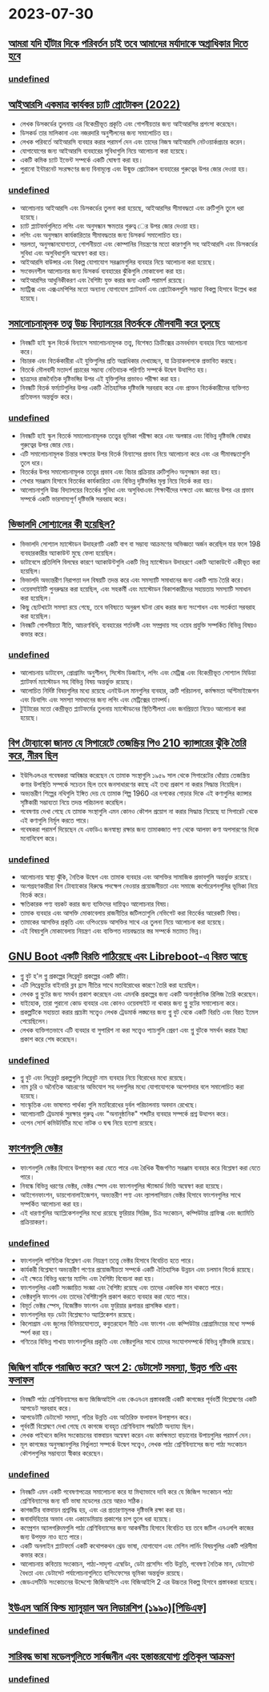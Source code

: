 # 2023-07-30

## [আমরা যদি হাঁটার দিকে পরিবর্তন চাই তবে আমাদের মর্যাদাকে অগ্রাধিকার দিতে হবে](https://streets.mn/2023/07/19/if-we-want-a-shift-to-walking-we-need-to-prioritize-dignity/)

### [undefined](https://news.ycombinator.com/item?id=36920622)

## [আইআরসি একমাত্র কার্যকর চ্যাট প্রোটোকল (2022)](https://koshka.love/babel/irc-forever.html)

- লেখক ডিসকর্ডের তুলনায় এর বিকেন্দ্রীভূত প্রকৃতি এবং গোপনীয়তার জন্য আইআরসির প্রশংসা করেছেন।
- ডিসকর্ড তার মালিকানা এবং নজরদারি অনুশীলনের জন্য সমালোচিত হয়।
- লেখক পরিবর্তে আইআরসি ব্যবহার করার পরামর্শ দেন এবং তাদের নিজস্ব আইআরসি নেটওয়ার্কপ্রচার করেন।
- যোগাযোগের জন্য আইআরসি ব্যবহারের সুবিধাগুলি নিয়ে আলোচনা করা হয়েছে।
- একটি কমিক চ্যাট ইভেন্ট সম্পর্কে একটি ঘোষণা করা হয়।
- পুরানো ইন্টারনেট সংরক্ষণের জন্য বিনামূল্যে এবং উন্মুক্ত প্রোটোকল ব্যবহারের গুরুত্বের উপর জোর দেওয়া হয়।

### [undefined](https://news.ycombinator.com/item?id=36918655)

- আলোচনায় আইআরসি এবং ডিসকর্ডের তুলনা করা হয়েছে, আইআরসির সীমাবদ্ধতা এবং ত্রুটিগুলি তুলে ধরা হয়েছে।
- চ্যাট প্ল্যাটফর্মগুলিতে লগিং এবং অনুসন্ধান ক্ষমতার গুরুত্ব ের উপর জোর দেওয়া হয়।
- লগিং এবং অনুসন্ধান কার্যকারিতার সীমাবদ্ধতার জন্য ডিসকর্ড সমালোচিত হয়।
- সরলতা, অনুসন্ধানযোগ্যতা, গোপনীয়তা এবং কোম্পানির নিয়ন্ত্রণের মতো কারণগুলি সহ আইআরসি এবং ডিসকর্ডের সুবিধা এবং অসুবিধাগুলি অন্বেষণ করা হয়।
- আইআরসি বাউন্সার এবং বিকল্প যোগাযোগ সরঞ্জামগুলির ব্যবহার নিয়ে আলোচনা করা হয়েছে।
- সংবেদনশীল আলোচনার জন্য ডিসকর্ড ব্যবহারের ঝুঁকিগুলি মোকাবেলা করা হয়।
- আইআরসির আধুনিকীকরণ এবং বৈশিষ্ট্য যুক্ত করার জন্য একটি পরামর্শ রয়েছে।
- ম্যাট্রিক্স এবং এক্সএমপিপির মতো অন্যান্য যোগাযোগ প্ল্যাটফর্ম এবং প্রোটোকলগুলি সম্ভাব্য বিকল্প হিসাবে উল্লেখ করা হয়েছে।

## [সমালোচনামূলক তত্ত্ব উচ্চ বিদ্যালয়ের বিতর্ককে মৌলবাদী করে তুলছে](https://www.slowboring.com/p/how-critical-theory-is-radicalizing)

- নিবন্ধটি হাই স্কুল বিতর্ক বিন্যাসে সমালোচনামূলক তত্ত্ব, বিশেষত ক্রিটিক্সের ক্রমবর্ধমান ব্যবহার নিয়ে আলোচনা করে।
- বিচারক এবং বিতর্ককারীরা এই যুক্তিগুলির প্রতি অগ্রাধিকার দেখাচ্ছেন, যা ক্রিয়াকলাপকে প্রভাবিত করছে।
- বিতর্কে মৌলবাদী মতাদর্শ প্রচারের সম্ভাব্য নেতিবাচক পরিণতি সম্পর্কে উদ্বেগ উত্থাপিত হয়।
- ছাত্রদের রাজনৈতিক দৃষ্টিভঙ্গির উপর এই যুক্তিগুলির প্রভাবও পরীক্ষা করা হয়।
- নিবন্ধটি বিতর্ক ফর্ম্যাটগুলির উপর একটি ঐতিহাসিক দৃষ্টিভঙ্গি সরবরাহ করে এবং প্রাক্তন বিতর্ককারীদের ব্যক্তিগত প্রতিফলন অন্তর্ভুক্ত করে।

### [undefined](https://news.ycombinator.com/item?id=36920566)

- নিবন্ধটি হাই স্কুল বিতর্কে সমালোচনামূলক তত্ত্বের ভূমিকা পরীক্ষা করে এবং অলঙ্কার এবং বিভিন্ন দৃষ্টিভঙ্গি বোঝার গুরুত্বের উপর জোর দেয়।
- এটি সমালোচনামূলক চিন্তার দক্ষতার উপর বিতর্ক বিন্যাসের প্রভাব নিয়ে আলোচনা করে এবং এর সীমাবদ্ধতাগুলি তুলে ধরে।
- বিতর্কের উপর সমালোচনামূলক তত্ত্বের প্রভাব এবং বিচার প্রক্রিয়ার ত্রুটিগুলিও অনুসন্ধান করা হয়।
- শেখার সরঞ্জাম হিসাবে বিতর্কের কার্যকারিতা এবং বিভিন্ন দৃষ্টিভঙ্গির মূল্য নিয়ে বিতর্ক করা হয়।
- আলোচনাগুলি উচ্চ বিদ্যালয়ের বিতর্কের সুবিধা এবং অসুবিধাএবং শিক্ষার্থীদের দক্ষতা এবং জ্ঞানের উপর এর প্রভাব সম্পর্কে একটি ভারসাম্যপূর্ণ দৃষ্টিভঙ্গি সরবরাহ করে।

## [ভিভালদি সোশ্যালের কী হয়েছিল?](https://thomasp.vivaldi.net/2023/07/28/what-happened-to-vivaldi-social/)

- ভিভালদি সোশ্যাল ম্যাস্টোডন উদাহরণটি একটি বাগ বা সম্ভাব্য আক্রমণের অভিজ্ঞতা অর্জন করেছিল যার ফলে 198 ব্যবহারকারীর অ্যাকাউন্ট মুছে ফেলা হয়েছিল।
- ডাটাবেসে প্রতিলিপি বিলম্বের কারণে অ্যাকাউন্টগুলি একটি ভিন্ন ম্যাস্টোডন উদাহরণে একটি অ্যাকাউন্টে একীভূত করা হয়েছিল।
- ভিভালদি অভ্যন্তরীণ নিরাপত্তা দল বিষয়টি তদন্ত করে এবং সমস্যাটি সমাধানের জন্য একটি প্যাচ তৈরি করে।
- ওয়েবসাইটটি পুনরুদ্ধার করা হয়েছিল, এবং সহকর্মী এবং ম্যাস্টোডন বিকাশকারীদের সহায়তায় সমস্যাটি সমাধান করা হয়েছিল।
- কিছু ছোটখাটো সমস্যা রয়ে গেছে, তবে ভবিষ্যতে অনুরূপ ঘটনা রোধ করার জন্য সংশোধন এবং সতর্কতা সরবরাহ করা হয়েছিল।
- নিবন্ধটি গোপনীয়তা নীতি, আচরণবিধি, ব্যবহারের শর্তাবলী এবং সম্প্রদায় সহ ওয়েব প্রযুক্তি সম্পর্কিত বিভিন্ন বিষয়ও কভার করে।

### [undefined](https://news.ycombinator.com/item?id=36919659)

- আলোচনায় ডাটাবেস, প্রোগ্রামিং অনুশীলন, সিস্টেম ডিজাইন, লগিং এবং মেট্রিক্স এবং বিকেন্দ্রীভূত সোশ্যাল মিডিয়া প্ল্যাটফর্ম ম্যাস্টোডন সহ বিভিন্ন বিষয় অন্তর্ভুক্ত রয়েছে।
- আলোচিত নির্দিষ্ট বিষয়গুলির মধ্যে রয়েছে এনইউএল মানগুলির ব্যবহার, ত্রুটি পরিচালনা, কর্মক্ষমতা অপ্টিমাইজেশন এবং ডিবাগিং এবং সমস্যা সমাধানের জন্য লগিং এবং মেট্রিক্সের তাত্পর্য।
- টুইটারের মতো কেন্দ্রীভূত প্ল্যাটফর্মের তুলনায় ম্যাস্টোডনের স্থিতিশীলতা এবং জনপ্রিয়তা নিয়েও আলোচনা করা হয়েছে।

## [বিগ টোব্যাকো জানত যে সিগারেটে তেজস্ক্রিয় পিও 210 ক্যান্সারের ঝুঁকি তৈরি করে, নীরব ছিল](https://www.uclahealth.org/news/big-tobacco-knew-radioactive-particles-in-cigarettes)

- ইউসিএলএর গবেষকরা আবিষ্কার করেছেন যে তামাক সংস্থাগুলি ১৯৫৯ সাল থেকে সিগারেটের ধোঁয়ায় তেজস্ক্রিয় কণার উপস্থিতি সম্পর্কে সচেতন ছিল তবে জনসাধারণের কাছে এই তথ্য প্রকাশ না করার সিদ্ধান্ত নিয়েছিল।
- অভ্যন্তরীণ শিল্পের নথিগুলি ইঙ্গিত দেয় যে তামাক শিল্প 1960 এর দশকের গোড়ার দিকে এই কণাগুলির ক্যান্সার সৃষ্টিকারী সম্ভাব্যতা নিয়ে তদন্ত পরিচালনা করেছিল।
- গবেষণায় দেখা গেছে যে তামাক সংস্থাগুলি এমন কোনও কৌশল প্রয়োগ না করার সিদ্ধান্ত নিয়েছে যা সিগারেট থেকে এই কণাগুলি নির্মূল করতে পারে।
- গবেষকরা পরামর্শ দিয়েছেন যে এফডিএ জনস্বাস্থ্য রক্ষার জন্য তামাকজাত পণ্য থেকে আলফা কণা অপসারণের দিকে মনোনিবেশ করে।

### [undefined](https://news.ycombinator.com/item?id=36925019)

- আলোচনায় স্বাস্থ্য ঝুঁকি, নৈতিক উদ্বেগ এবং তামাক ব্যবহার এবং আসক্তির সামাজিক প্রভাবগুলি অন্তর্ভুক্ত রয়েছে।
- অংশগ্রহণকারীরা বিগ টোব্যাকোর বিরুদ্ধে পদক্ষেপ নেওয়ার প্রয়োজনীয়তা এবং সমাজে কর্পোরেশনগুলির ভূমিকা নিয়ে বিতর্ক করে।
- ক্ষতিকারক পণ্য বয়কট করার জন্য ব্যক্তিদের দায়িত্বও আলোচনার বিষয়।
- তামাক ব্যবহার এবং আসক্তি মোকাবেলায় রাজনীতির জটিলতাগুলি নেভিগেট করা বিতর্কের আরেকটি বিষয়।
- তামাকের আসক্তির প্রকৃতি এবং ওপিওয়েড আসক্তির সাথে এর তুলনা নিয়ে আলোচনা করা হয়েছে।
- এই বিষয়গুলি মোকাবেলায় নিয়ন্ত্রণ এবং ব্যক্তিগত দায়বদ্ধতার স্তর সম্পর্কে মতামত ভিন্ন।

## [GNU Boot একটি বিরতি পাঠিয়েছে এবং Libreboot-এ বিরত আছে](https://libreboot.org/news/gnuboot.html#gnu-boot-cease-and-desist-email)

- গ্নু বুট হ'ল গ্নু প্রকল্পের লিব্রেবুট প্রকল্পের একটি কাঁটা।
- এটি লিব্রেবুটের বাইনারি ব্লব হ্রাস নীতির সাথে মতবিরোধের কারণে তৈরি করা হয়েছিল।
- লেখক গ্নু বুটের জন্য সমর্থন প্রকাশ করেছেন এবং এমনকি প্রকল্পের জন্য একটি অনানুষ্ঠানিক রিলিজ তৈরি করেছেন।
- যাইহোক, তারা পুরানো কোড ব্যবহার এবং কোনও ওয়েবসাইট না থাকার জন্য গ্নু বুটের সমালোচনা করে।
- প্রকল্পটিকে সহায়তা করার প্রচেষ্টা সত্ত্বেও লেখক ট্রেডমার্ক লঙ্ঘনের জন্য গ্নু বুট থেকে একটি বিরতি এবং বিরত ইমেল পেয়েছিলেন।
- লেখক ব্যক্তিগতভাবে এটি ব্যবহার বা সুপারিশ না করা সত্ত্বেও প্যাচগুলি প্রেরণ এবং গ্নু বুটকে সমর্থন করার ইচ্ছা প্রকাশ করে শেষ করেছেন।

### [undefined](https://news.ycombinator.com/item?id=36926852)

- গ্নু বুট এবং লিব্রেবুট প্রকল্পগুলি লিব্রেবুট নাম ব্যবহার নিয়ে বিরোধের মধ্যে রয়েছে।
- নাম চুরি ও অনৈতিক আচরণের অভিযোগ সহ দলগুলির মধ্যে যোগাযোগকে অপেশাদার বলে সমালোচিত করা হয়েছে।
- সাংস্কৃতিক এবং ভাষাগত পার্থক্য গুলি মতবিরোধের দুর্বল পরিচালনায় অবদান রেখেছে।
- আলোচনাটি ট্রেডমার্ক সুরক্ষার গুরুত্ব এবং "অনানুষ্ঠানিক" শব্দটির ব্যবহার সম্পর্কে প্রশ্ন উত্থাপন করে।
- ওপেন সোর্স কমিউনিটির মধ্যে নাটক ও দ্বন্দ্ব নিয়ে হতাশা রয়েছে।

## [ফাংশনগুলি ভেক্টর](https://thenumb.at/Functions-are-Vectors/)

- ফাংশনগুলি ভেক্টর হিসাবে উপস্থাপন করা যেতে পারে এবং রৈখিক বীজগণিত সরঞ্জাম ব্যবহার করে বিশ্লেষণ করা যেতে পারে।
- নিবন্ধে বিভিন্ন ধরণের ভেক্টর, ভেক্টর স্পেস এবং ফাংশনগুলির স্ট্যান্ডার্ড ভিত্তি অন্বেষণ করা হয়েছে।
- আইগেনফাংশন, ডায়গোনালাইজেশন, অভ্যন্তরীণ পণ্য এবং ল্যাপলাসিয়ান ভেক্টর হিসাবে ফাংশনগুলির সাথে সম্পর্কিত আলোচনা করা হয়।
- এই ধারণাগুলির অ্যাপ্লিকেশনগুলির মধ্যে রয়েছে ফুরিয়ার সিরিজ, চিত্র সংকোচন, কম্পিউটার গ্রাফিক্স এবং জ্যামিতি প্রক্রিয়াকরণ।

### [undefined](https://news.ycombinator.com/item?id=36921446)

- ফাংশনগুলি গাণিতিক বিশ্লেষণ এবং নিয়ন্ত্রণ তত্ত্বে ভেক্টর হিসাবে বিবেচিত হতে পারে।
- কার্যকরী বিশ্লেষণে অভ্যন্তরীণ পণ্যের প্রয়োজনীয়তা সম্পর্কে একটি ঐতিহাসিক উন্নয়ন এবং চলমান বিতর্ক রয়েছে।
- এই ক্ষেত্রে বিভিন্ন ধরণের ম্যাপিং এবং বৈশিষ্ট্য বিবেচনা করা হয়।
- ফাংশনগুলির একটি সংজ্ঞায়িত সংজ্ঞা এবং বৈশিষ্ট্য রয়েছে এবং তাদের একাধিক মান থাকতে পারে।
- ভেক্টরগুলি ফাংশন এবং তাদের বৈশিষ্ট্যগুলি প্রকাশ করতে ব্যবহার করা যেতে পারে।
- বিমূর্ত ভেক্টর স্পেস, বিজেক্টিভ ফাংশন এবং ফুরিয়ার রূপান্তর প্রাসঙ্গিক ধারণা।
- ফাংশনগুলির বড় ডেটা বিশ্লেষণেও অ্যাপ্লিকেশন রয়েছে।
- কিলোগ্রাম এবং জুলের বিনিময়যোগ্যতা, কবুতরহোল নীতি এবং ফাংশন এবং কম্পিউটার প্রোগ্রামিংয়ের মধ্যে সম্পর্ক স্পর্শ করা হয়।
- গণিতের বিভিন্ন শাখায় ফাংশনগুলির প্রকৃতি এবং ভেক্টরগুলির সাথে তাদের সংযোগসম্পর্কে বিভিন্ন দৃষ্টিভঙ্গি রয়েছে।

## [জিজিপ বার্টকে পরাজিত করে? অংশ 2: ডেটাসেট সমস্যা, উন্নত গতি এবং ফলাফল](https://kenschutte.com/gzip-knn-paper2/)

- নিবন্ধটি পাঠ্য শ্রেণিবিন্যাসের জন্য জিজিআইপি এবং কেএনএন প্রস্তাবকারী একটি কাগজের পূর্ববর্তী বিশ্লেষণের একটি আপডেট সরবরাহ করে।
- আপডেটটি ডেটাসেট সমস্যা, গতির উন্নতি এবং অতিরিক্ত ফলাফল উপস্থাপন করে।
- পূর্ববর্তী বিশ্লেষণে দেখা গেছে যে কাগজে ব্যবহৃত শ্রেণিবিন্যাস পদ্ধতিটি অন্যায্য ছিল।
- লেখক পাইথনে জলিব সংকোচনের বাস্তবায়ন অন্বেষণ করেন এবং কর্মক্ষমতা বাড়ানোর উপায়গুলির পরামর্শ দেন।
- মূল কাগজের অনুসন্ধানগুলির নির্ভুলতা সম্পর্কে উদ্বেগ সত্ত্বেও, লেখক পাঠ্য শ্রেণিবিন্যাসের জন্য পাঠ্য সংকোচন কৌশলগুলির সম্ভাব্যতা স্বীকার করেছেন।

### [undefined](https://news.ycombinator.com/item?id=36921552)

- নিবন্ধটি এমন একটি গবেষণাপত্রের সমালোচনা করে যা মিথ্যাভাবে দাবি করে যে জিজিপ সংকোচন পাঠ্য শ্রেণিবিন্যাসের জন্য বার্ট ভাষা মডেলের চেয়ে আরও সঠিক।
- কাগজটির বাস্তবায়ন প্রশ্নবিদ্ধ হয়, এবং এর প্রতারণামূলক দৃষ্টিভঙ্গি রক্ষা করা হয়।
- জবাবদিহিতার অভাব এবং একাডেমিয়ায় প্রকাশের চাপ তুলে ধরা হয়েছে।
- কম্প্রেশন অ্যালগরিদমগুলি পাঠ্য শ্রেণিবিন্যাসের জন্য আকর্ষণীয় হিসাবে বিবেচিত হয় তবে জটিল এনএলপি কাজের জন্য উপযুক্ত নাও হতে পারে।
- একটি অনলাইন প্ল্যাটফর্মে একটি কথোপকথন থ্রেড ভাষা, যোগাযোগ এবং মেশিন লার্নিং বিষয়গুলির একটি পরিসীমা কভার করে।
- আলোচনায় কবিতায় সংকোচন, পাঠ্য-সাদৃশ্য এম্বেডিং, ডেটা প্রসেসিং গতি উন্নতি, গবেষণা নৈতিক মান, ডেটাসেট বৈধতা এবং ডেটাসেট পর্যালোচনাগুলিতে হাগিংফেসের ভূমিকা অন্তর্ভুক্ত রয়েছে।
- জেডএসটিডি সংকোচনের উদ্দেশ্যে জিজিআইপি এবং বিজিআইপি 2 এর উচ্চতর বিকল্প হিসাবে প্রস্তাবকরা হয়েছে।

## [ইউএস আর্মি ফিল্ড ম্যানুয়াল অন লিডারশিপ (১৯৯০)[পিডিএফ]](https://armyoe.files.wordpress.com/2018/03/1990-fm-22-100.pdf)

### [undefined](https://news.ycombinator.com/item?id=36922517)

## [সারিবদ্ধ ভাষা মডেলগুলিতে সার্বজনীন এবং হস্তান্তরযোগ্য প্রতিকূল আক্রমণ](https://llm-attacks.org/zou2023universal.pdf)

### [undefined](https://news.ycombinator.com/item?id=36921808)
